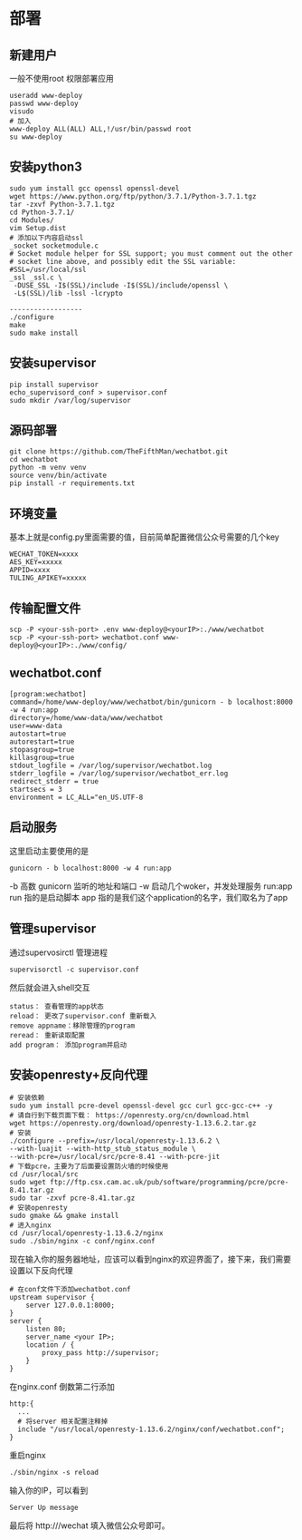 # 部署
## 新建用户
一般不使用root 权限部署应用
```
useradd www-deploy
passwd www-deploy
visudo
# 加入
www-deploy ALL(ALL) ALL,!/usr/bin/passwd root 
su www-deploy
```
## 安装python3
```
sudo yum install gcc openssl openssl-devel
wget https://www.python.org/ftp/python/3.7.1/Python-3.7.1.tgz
tar -zxvf Python-3.7.1.tgz 
cd Python-3.7.1/
cd Modules/
vim Setup.dist
# 添加以下内容启动ssl
_socket socketmodule.c
# Socket module helper for SSL support; you must comment out the other
# socket line above, and possibly edit the SSL variable:
#SSL=/usr/local/ssl
_ssl _ssl.c \
 -DUSE_SSL -I$(SSL)/include -I$(SSL)/include/openssl \
 -L$(SSL)/lib -lssl -lcrypto

------------------
./configure
make 
sudo make install 
```
## 安装supervisor
```
pip install supervisor
echo_supervisord_conf > supervisor.conf
sudo mkdir /var/log/supervisor
```
## 源码部署
```
git clone https://github.com/TheFifthMan/wechatbot.git
cd wechatbot 
python -m venv venv
source venv/bin/activate
pip install -r requirements.txt
```
## 环境变量
基本上就是config.py里面需要的值，目前简单配置微信公众号需要的几个key
```
WECHAT_TOKEN=xxxx
AES_KEY=xxxxx
APPID=xxxx
TULING_APIKEY=xxxxx
```
## 传输配置文件
```
scp -P <your-ssh-port> .env www-deploy@<yourIP>:./www/wechatbot
scp -P <your-ssh-port> wechatbot.conf www-deploy@<yourIP>:./www/config/
```
## wechatbot.conf
```
[program:wechatbot]
command=/home/www-deploy/www/wechatbot/bin/gunicorn - b localhost:8000 -w 4 run:app
directory=/home/www-data/www/wechatbot
user=www-data
autostart=true
autorestart=true
stopasgroup=true
killasgroup=true
stdout_logfile = /var/log/supervisor/wechatbot.log
stderr_logfile = /var/log/supervisor/wechatbot_err.log
redirect_stderr = true
startsecs = 3
environment = LC_ALL="en_US.UTF-8
```
## 启动服务
这里启动主要使用的是
```
gunicorn - b localhost:8000 -w 4 run:app
```
-b 高数 gunicorn 监听的地址和端口
-w 启动几个woker，并发处理服务
run:app run 指的是启动脚本 app 指的是我们这个application的名字，我们取名为了app
## 管理supervisor
通过supervosirctl 管理进程
```
supervisorctl -c supervisor.conf 
```
然后就会进入shell交互
```
status： 查看管理的app状态
reload： 更改了supervisor.conf 重新载入
remove appname：移除管理的program
reread： 重新读取配置
add program： 添加program并启动
```

## 安装openresty+反向代理
```
# 安装依赖
sudo yum install pcre-devel openssl-devel gcc curl gcc-gcc-c++ -y
# 请自行到下载页面下载： https://openresty.org/cn/download.html 
wget https://openresty.org/download/openresty-1.13.6.2.tar.gz
# 安装 
./configure --prefix=/usr/local/openresty-1.13.6.2 \
--with-luajit --with-http_stub_status_module \
--with-pcre=/usr/local/src/pcre-8.41 --with-pcre-jit
# 下载pcre，主要为了后面要设置防火墙的时候使用
cd /usr/local/src
sudo wget ftp://ftp.csx.cam.ac.uk/pub/software/programming/pcre/pcre-8.41.tar.gz 
sudo tar -zxvf pcre-8.41.tar.gz
# 安装openresty
sudo gmake && gmake install
# 进入nginx
cd /usr/local/openresty-1.13.6.2/nginx
sudo ./sbin/nginx -c conf/nginx.conf
```
现在输入你的服务器地址，应该可以看到nginx的欢迎界面了，接下来，我们需要设置以下反向代理
```
# 在conf文件下添加wechatbot.conf
upstream supervisor {
    server 127.0.0.1:8000;
}
server {
    listen 80;
    server_name <your IP>;
    location / {
        proxy_pass http://supervisor;
    }
}
```
在nginx.conf 倒数第二行添加
```
http:{
  ...
  # 将server 相关配置注释掉
  include "/usr/local/openresty-1.13.6.2/nginx/conf/wechatbot.conf";
}
```
重启nginx
```
./sbin/nginx -s reload
```
输入你的IP，可以看到
```
Server Up message
```
最后将 http://<yourIP>/wechat 填入微信公众号即可。

